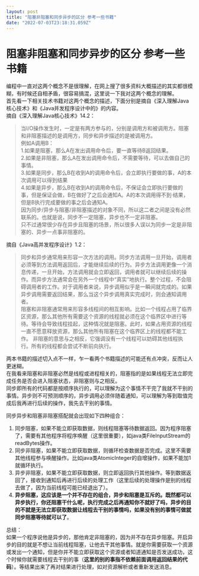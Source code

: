 ```yaml
---
layout: post
title: "阻塞非阻塞和同步异步的区分 参考一些书籍"
date: "2022-07-03T23:18:31.059Z"
---
```

阻塞非阻塞和同步异步的区分 参考一些书籍
====================

编程中一直对这两个概念不是很理解，在网上搜了很多资料大概描述的其实都很模糊，有时候还自相矛盾，很容易搞混，这里说一下我对这两个概念的理解。  
首先看一下相关技术书籍对这两个概念的描述，下面分别是摘自《深入理解Java核心技术》和《Java并发程序设计中的》的内容。  
摘自《深入理解Java核心技术》14.2：

> 当I/O操作发生时，一定是有两方参与的，分别是调用方和被调用方。阻塞和非阻塞描述的是调用方，同步和异步描述的是被调用方。  
> 例如A调用B：  
> 1.如果是阻塞，那么A在发出调用命令后，要一直等待B返回结果。  
> 2.如果是非阻塞，那么A在发出调用命令后，不需要等待，可以去做自己的事情。  
> 3.如果是同步，那么B在收到A的调用命令后，会立即执行要做的事，A的本次调用可以得到结果  
> 4.如果是异步，那么B在收到A的调用命令后，不保证会立即执行要做的事，但是保证会做，B在做好了之后会通知A。A的本次调用得不到·结果，但是B执行完成要做的事之后会通知A。  
> 因为同步/异步与阻塞/非阻塞描述的对象不同，所以这二者之间是没有必然联系的。也就是说，同步不一定阻塞，异步也不一定非阻塞。  
> 只不过通常很少存在异步且阻塞的场景，所以很多人误以为同步一定是非阻塞的、异步一点事非阻塞的。

摘自《Java高并发程序设计》1.2：

> 同步和异步通常用来形容一次方法的调用。同步方法调用一旦开始，调用者必须等到方法调用返回后，才能继续后续的行为。异步方法调用更像一个消息传递，一旦开始，方法调用就会立即返回，调用者就可以继续后续的操作。而异步方法通常会在另外一个线程中“真实”地执行。整个过程，不会阻碍调用者的工作。对于调用者来说，异步调用似乎是一瞬间就完成的。如果异步调用需要返回结果，那么当这个异步调用真实完成时，则会通知调用者。  
> 阻塞和非阻塞通常用来形容多线程间的相互影响。比如一个线程占用了临界区资源，那么其他所有需要这个资源的线程就必须在这个临界区中进行等待。等待会导致线程挂起，这种情况就是阻塞。此时，如果占用资源的线程一直不愿意释放资源，那么其他所有阻塞在这个临界区上的线程都不能工作。 非阻塞的意思与之相反，它强调没有一个线程可以妨碍其他线程执行。所有的线程都会尝试不断前向执行。

两本书籍的描述切入点不一样，乍一看两个书籍描述的可能还有点冲突，反而让人更迷糊。  
在我看来阻塞和非阻塞必然是线程或进程相关的，阻塞指的是如果线程无法立即完成任务是否会进入阻塞状态，非阻塞则与之相反。  
同步即所有的代码都是按顺序执行的，可以理解为这个事情不干完了我就不干别的事情。异步则不可预测顺序的，异步调用必须伴随着通知，可以理解为等到取值完成后我再进行后续的操作，我先去干别的事情。

同步异步和阻塞非阻塞搭配就会出现如下四种组合：

1.  同步阻塞，如果不能立即获取数据，则线程阻塞等待数据返回。因为程序阻塞了，需要有其他程序将程序唤醒（这里很重要），如java类FileInputStream的readBytes操作。
2.  同步非阻塞，如果不能立即获取数据，则循环检查数据是否完成。这里不需要其他线程参与唤醒操作。比如java类AtomicInteger的自增操作，如果不能加1就循环执行。
3.  异步非阻塞，如果不能立即获取数据，则立即返回执行其他操作。等到数据返回了，接收到通知后再进行后续的处理工作（这里后续的处理操作是别的线程去做了，因为当前线程可能已经退出了）。
4.  **异步阻塞，这应该是一个并不存在的组合，异步和阻塞是互斥的。既然都可以异步执行，你还阻塞干什么呢，执行完成之后再通知你不就好了吗，异步的目的不就是无法立即获取数据让线程去干别的事情吗，如果没有别的事情可做就同步阻塞等待就可以了**。

总结：  
如果一个程序说他是异步的，那他肯定非阻塞的，因为并不存在异步阻塞。开启异步的目的就是不想让当前线程阻塞，让他去干其他事情。就是你需要获取一个资源或发出一个通知，但是你并不能立即获取这个资源或者知道通知是否发送成功，这个时候你就需要线程去干别的事（**这里的别的事指不依赖前面调用返回结果的代码**）。等结果出来了再对结果进行处理，如对资源解析或者重新发送消息。